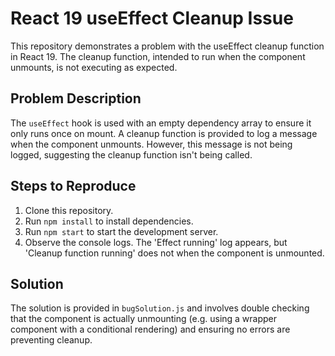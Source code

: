 # React 19 useEffect Cleanup Issue

This repository demonstrates a problem with the useEffect cleanup function in React 19.  The cleanup function, intended to run when the component unmounts, is not executing as expected.

## Problem Description

The `useEffect` hook is used with an empty dependency array to ensure it only runs once on mount. A cleanup function is provided to log a message when the component unmounts. However, this message is not being logged, suggesting the cleanup function isn't being called.

## Steps to Reproduce

1. Clone this repository.
2. Run `npm install` to install dependencies.
3. Run `npm start` to start the development server.
4. Observe the console logs.  The 'Effect running' log appears, but 'Cleanup function running' does not when the component is unmounted.

## Solution

The solution is provided in `bugSolution.js` and involves double checking that the component is actually unmounting (e.g. using a wrapper component with a conditional rendering) and ensuring no errors are preventing cleanup.
